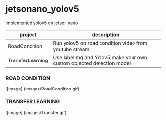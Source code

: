 # jetsonano_yolov5
Implemented yolov5 on jetson nano

project       |       description
--------------|-------------------
RoadCondition | Run yolov5 on road condition video from youtube stream
TransferLearning  | Use labelImg and Yolov5 make your own custom objected detection model

### ROAD CONDITION

![image] (images/RoadCondition.gif)

### TRANSFER LEARNING

![image] (images/Transfer.gif)

